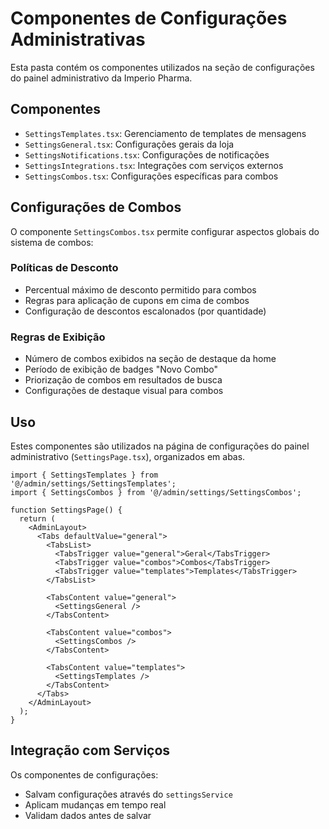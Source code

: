 
# Componentes de Configurações Administrativas

Esta pasta contém os componentes utilizados na seção de configurações do painel administrativo da Imperio Pharma.

## Componentes

- `SettingsTemplates.tsx`: Gerenciamento de templates de mensagens
- `SettingsGeneral.tsx`: Configurações gerais da loja
- `SettingsNotifications.tsx`: Configurações de notificações
- `SettingsIntegrations.tsx`: Integrações com serviços externos
- `SettingsCombos.tsx`: Configurações específicas para combos

## Configurações de Combos

O componente `SettingsCombos.tsx` permite configurar aspectos globais do sistema de combos:

### Políticas de Desconto

- Percentual máximo de desconto permitido para combos
- Regras para aplicação de cupons em cima de combos
- Configuração de descontos escalonados (por quantidade)

### Regras de Exibição

- Número de combos exibidos na seção de destaque da home
- Período de exibição de badges "Novo Combo"
- Priorização de combos em resultados de busca
- Configurações de destaque visual para combos

## Uso

Estes componentes são utilizados na página de configurações do painel administrativo (`SettingsPage.tsx`), organizados em abas.

```tsx
import { SettingsTemplates } from '@/admin/settings/SettingsTemplates';
import { SettingsCombos } from '@/admin/settings/SettingsCombos';

function SettingsPage() {
  return (
    <AdminLayout>
      <Tabs defaultValue="general">
        <TabsList>
          <TabsTrigger value="general">Geral</TabsTrigger>
          <TabsTrigger value="combos">Combos</TabsTrigger>
          <TabsTrigger value="templates">Templates</TabsTrigger>
        </TabsList>
        
        <TabsContent value="general">
          <SettingsGeneral />
        </TabsContent>
        
        <TabsContent value="combos">
          <SettingsCombos />
        </TabsContent>
        
        <TabsContent value="templates">
          <SettingsTemplates />
        </TabsContent>
      </Tabs>
    </AdminLayout>
  );
}
```

## Integração com Serviços

Os componentes de configurações:
- Salvam configurações através do `settingsService`
- Aplicam mudanças em tempo real
- Validam dados antes de salvar
